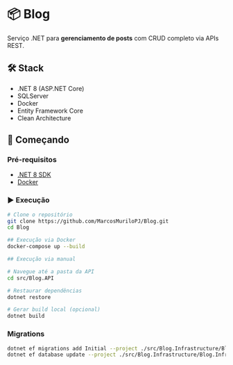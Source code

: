 # 📦 Blog

Serviço .NET para **gerenciamento de posts** com CRUD completo via APIs REST.

## 🛠 Stack

- .NET 8 (ASP.NET Core)
- SQLServer
- Docker
- Entity Framework Core
- Clean Architecture

## 🏁 Começando

### Pré-requisitos

- [.NET 8 SDK](https://dotnet.microsoft.com/en-us/download/dotnet/8.0)
- [Docker](https://www.docker.com/)

### ▶ Execução

```bash
# Clone o repositório
git clone https://github.com/MarcosMuriloPJ/Blog.git
cd Blog

## Execução via Docker
docker-compose up --build

## Execução via manual

# Navegue até a pasta da API
cd src/Blog.API

# Restaurar dependências
dotnet restore

# Gerar build local (opcional)
dotnet build
```

### Migrations

```bash
dotnet ef migrations add Initial --project ./src/Blog.Infrastructure/Blog.Infrastructure.csproj --startup-project ./src/Blog.API/Blog.API.csproj --output-dir Data\Migrations
dotnet ef database update --project ./src/Blog.Infrastructure/Blog.Infrastructure.csproj --startup-project ./src/Blog.API/Blog.API.csproj
```
